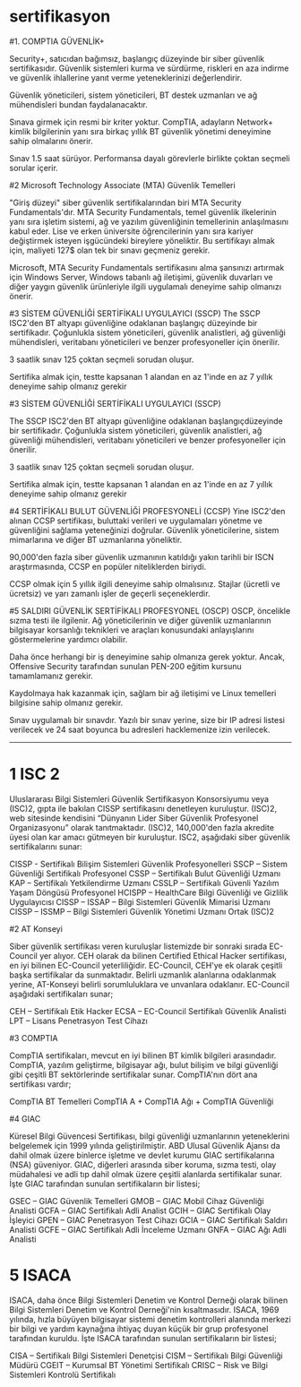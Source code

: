 # sertifikasyon

#1. COMPTIA GÜVENLİK+

Security+, satıcıdan bağımsız, başlangıç ​​düzeyinde bir siber güvenlik sertifikasıdır. Güvenlik sistemleri kurma ve sürdürme, riskleri en aza indirme ve güvenlik ihlallerine yanıt verme yeteneklerinizi değerlendirir.

Güvenlik yöneticileri, sistem yöneticileri, BT destek uzmanları ve ağ mühendisleri bundan faydalanacaktır.

Sınava girmek için resmi bir kriter yoktur. CompTIA, adayların Network+ kimlik bilgilerinin yanı sıra birkaç yıllık BT güvenlik yönetimi deneyimine sahip olmalarını önerir.

Sınav 1.5 saat sürüyor. Performansa dayalı görevlerle birlikte çoktan seçmeli sorular içerir.



#2 Microsoft Technology Associate (MTA) Güvenlik Temelleri

"Giriş düzeyi" siber güvenlik sertifikalarından biri MTA Security Fundamentals'dır. MTA Security Fundamentals, temel güvenlik ilkelerinin yanı sıra işletim sistemi, ağ ve yazılım güvenliğinin temellerinin anlaşılmasını kabul eder. Lise ve erken üniversite öğrencilerinin yanı sıra kariyer değiştirmek isteyen işgücündeki bireylere yöneliktir. Bu sertifikayı almak için, maliyeti 127$ olan tek bir sınavı geçmeniz gerekir.

Microsoft, MTA Security Fundamentals sertifikasını alma şansınızı artırmak için Windows Server, Windows tabanlı ağ iletişimi, güvenlik duvarları ve diğer yaygın güvenlik ürünleriyle ilgili uygulamalı deneyime sahip olmanızı önerir.

#3 SİSTEM GÜVENLİĞİ SERTİFİKALI UYGULAYICI (SSCP)
The SSCP ISC2'den BT altyapı güvenliğine odaklanan başlangıç ​​düzeyinde bir sertifikadır. Çoğunlukla sistem yöneticileri, güvenlik analistleri, ağ güvenliği mühendisleri, veritabanı yöneticileri ve benzer profesyoneller için önerilir.

3 saatlik sınav 125 çoktan seçmeli sorudan oluşur.

Sertifika almak için, testte kapsanan 1 alandan en az 1'inde en az 7 yıllık deneyime sahip olmanız gerekir


#3 SİSTEM GÜVENLİĞİ SERTİFİKALI UYGULAYICI (SSCP)

The SSCP ISC2'den BT altyapı güvenliğine odaklanan başlangıç ​​düzeyinde bir sertifikadır. Çoğunlukla sistem yöneticileri, güvenlik analistleri, ağ güvenliği mühendisleri, veritabanı yöneticileri ve benzer profesyoneller için önerilir.

3 saatlik sınav 125 çoktan seçmeli sorudan oluşur.

Sertifika almak için, testte kapsanan 1 alandan en az 1'inde en az 7 yıllık deneyime sahip olmanız gerekir


#4 SERTİFİKALI BULUT GÜVENLİĞİ PROFESYONELİ (CCSP)
Yine ISC2'den alınan CCSP sertifikası, buluttaki verileri ve uygulamaları yönetme ve güvenliğini sağlama yeteneğinizi doğrular. Güvenlik yöneticilerine, sistem mimarlarına ve diğer BT uzmanlarına yöneliktir.

90,000'den fazla siber güvenlik uzmanının katıldığı yakın tarihli bir ISCN araştırmasında, CCSP en popüler niteliklerden biriydi.

CCSP olmak için 5 yıllık ilgili deneyime sahip olmalısınız. Stajlar (ücretli ve ücretsiz) ve yarı zamanlı işler de geçerli seçeneklerdir.


#5 SALDIRI GÜVENLİK SERTİFİKALI PROFESYONEL (OSCP)
OSCP, öncelikle sızma testi ile ilgilenir. Ağ yöneticilerinin ve diğer güvenlik uzmanlarının bilgisayar korsanlığı teknikleri ve araçları konusundaki anlayışlarını göstermelerine yardımcı olabilir.

Daha önce herhangi bir iş deneyimine sahip olmanıza gerek yoktur. Ancak, Offensive Security tarafından sunulan PEN-200 eğitim kursunu tamamlamanız gerekir.

Kaydolmaya hak kazanmak için, sağlam bir ağ iletişimi ve Linux temelleri bilgisine sahip olmanız gerekir.

Sınav uygulamalı bir sınavdır. Yazılı bir sınav yerine, size bir IP adresi listesi verilecek ve 24 saat boyunca bu adresleri hacklemenize izin verilecek.


--------------------------------------------------------------------------------

# 1 ISC 2

Uluslararası Bilgi Sistemleri Güvenlik Sertifikasyon Konsorsiyumu veya (ISC)2, gıpta ile bakılan CISSP sertifikasını denetleyen kuruluştur. (ISC)2, web sitesinde kendisini “Dünyanın Lider Siber Güvenlik Profesyonel Organizasyonu” olarak tanıtmaktadır. (ISC)2, 140,000'den fazla akredite üyesi olan kar amacı gütmeyen bir kuruluştur. ISC2, aşağıdaki siber güvenlik sertifikalarını sunar:

CISSP - Sertifikalı Bilişim Sistemleri Güvenlik Profesyonelleri
SSCP – Sistem Güvenliği Sertifikalı Profesyonel
CSSP – Sertifikalı Bulut Güvenliği Uzmanı
KAP – Sertifikalı Yetkilendirme Uzmanı
CSSLP – Sertifikalı Güvenli Yazılım Yaşam Döngüsü Profesyonel
HCISPP – HealthCare Bilgi Güvenliği ve Gizlilik Uygulayıcısı
CISSP – ISSAP – Bilgi Sistemleri Güvenlik Mimarisi Uzmanı
CISSP – ISSMP – Bilgi Sistemleri Güvenlik Yönetimi Uzmanı
Ortak (ISC)2



#2 AT Konseyi

Siber güvenlik sertifikası veren kuruluşlar listemizde bir sonraki sırada EC-Council yer alıyor. CEH olarak da bilinen Certified Ethical Hacker sertifikası, en iyi bilinen EC-Council yeterliliğidir. EC-Council, CEH'ye ek olarak çeşitli başka sertifikalar da sunmaktadır. Belirli uzmanlık alanlarına odaklanmak yerine, AT-Konseyi belirli sorumluluklara ve unvanlara odaklanır. EC-Council aşağıdaki sertifikaları sunar;

CEH – Sertifikalı Etik Hacker
ECSA – EC-Council Sertifikalı Güvenlik Analisti
LPT – Lisans Penetrasyon Test Cihazı


#3 COMPTIA

CompTIA sertifikaları, mevcut en iyi bilinen BT kimlik bilgileri arasındadır. CompTIA, yazılım geliştirme, bilgisayar ağı, bulut bilişim ve bilgi güvenliği gibi çeşitli BT sektörlerinde sertifikalar sunar. CompTIA'nın dört ana sertifikası vardır;

CompTIA BT Temelleri
 CompTIA A +
CompTIA Ağı +
CompTIA Güvenliği



#4 GIAC

Küresel Bilgi Güvencesi Sertifikası, bilgi güvenliği uzmanlarının yeteneklerini belgelemek için 1999 yılında geliştirilmiştir. ABD Ulusal Güvenlik Ajansı da dahil olmak üzere binlerce işletme ve devlet kurumu GIAC sertifikalarına (NSA) güveniyor. GIAC, diğerleri arasında siber koruma, sızma testi, olay müdahalesi ve adli tıp dahil olmak üzere çeşitli alanlarda sertifikalar sunar. İşte GIAC tarafından sunulan sertifikaların bir listesi;

GSEC – GIAC Güvenlik Temelleri
GMOB – GIAC Mobil Cihaz Güvenliği Analisti
GCFA – GIAC Sertifikalı Adli Analist
GCIH – GIAC Sertifikalı Olay İşleyici
GPEN – GIAC Penetrasyon Test Cihazı
GCIA – GIAC Sertifikalı Saldırı Analisti
GCFE – GIAC Sertifikalı Adli İnceleme Uzmanı
GNFA – GIAC Ağı Adli Analisti



# 5 ISACA

ISACA, daha önce Bilgi Sistemleri Denetim ve Kontrol Derneği olarak bilinen Bilgi Sistemleri Denetim ve Kontrol Derneği'nin kısaltmasıdır. ISACA, 1969 yılında, hızla büyüyen bilgisayar sistemi denetim kontrolleri alanında merkezi bir bilgi ve yardım kaynağına ihtiyaç duyan küçük bir grup profesyonel tarafından kuruldu. İşte ISACA tarafından sunulan sertifikaların bir listesi;

CISA – Sertifikalı Bilgi Sistemleri Denetçisi
CISM – Sertifikalı Bilgi Güvenliği Müdürü
CGEIT – Kurumsal BT Yönetimi Sertifikalı
CRISC – Risk ve Bilgi Sistemleri Kontrolü Sertifikalı
